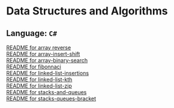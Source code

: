 
# Data Structures and Algorithms

## Language: `C#`

[README for array reverse](./DataStructures/arrayReverse/README.md)<br>
[README for array-insert-shift](./DataStructures/array-insert-shift/README.md)<br>
[README for array-binary-search](./DataStructures/array-binray-search/README.md)<br>
[README for fibonnaci](./DataStructures/fibonacci/README.md) <br>
[README for linked-list-insertions](./DataStructures/linked-list-insertions/README.md) <br>
[README for linked-list-kth](./DataStructures/linked-list-kth/README.md) <br>
[README for linked-list-zip](./DataStructures/linked-list-zip/README.md) <br>
[README for stacks-and-queues](./DataStructures/stack-and-queue/README.md) <br>
[README for stacks-queues-bracket](./CodeChallenges/CodeChallenge13/README.md)
